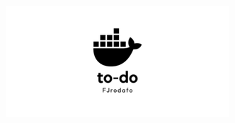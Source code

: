 <a href="https://hub.docker.com/r/fjrodafo/to-do">
    <picture>
        <source media="(prefers-color-scheme: dark)" srcset="https://raw.githubusercontent.com/FJrodafo/to-do/main/Assets/Banner/Dark.png">
        <img alt="to-do" src="https://raw.githubusercontent.com/FJrodafo/to-do/main/Assets/Banner/Light.png">
    </picture>
</a>